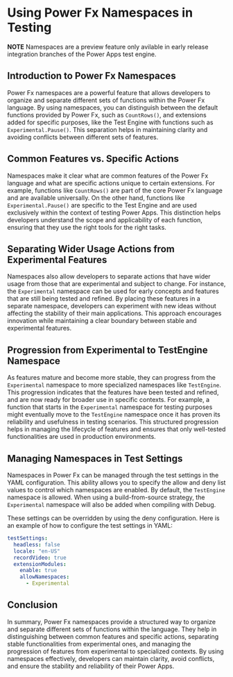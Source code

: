 # Using Power Fx Namespaces in Testing

**NOTE** Namespaces are a preview feature only avilable in early release integration branches of the Power Apps test engine.

## Introduction to Power Fx Namespaces
Power Fx namespaces are a powerful feature that allows developers to organize and separate different sets of functions within the Power Fx language. By using namespaces, you can distinguish between the default functions provided by Power Fx, such as `CountRows()`, and extensions added for specific purposes, like the Test Engine with functions such as `Experimental.Pause()`. This separation helps in maintaining clarity and avoiding conflicts between different sets of features.

## Common Features vs. Specific Actions
Namespaces make it clear what are common features of the Power Fx language and what are specific actions unique to certain extensions. For example, functions like `CountRows()` are part of the core Power Fx language and are available universally. On the other hand, functions like `Experimental.Pause()` are specific to the Test Engine and are used exclusively within the context of testing Power Apps. This distinction helps developers understand the scope and applicability of each function, ensuring that they use the right tools for the right tasks.

## Separating Wider Usage Actions from Experimental Features
Namespaces also allow developers to separate actions that have wider usage from those that are experimental and subject to change. For instance, the `Experimental` namespace can be used for early concepts and features that are still being tested and refined. By placing these features in a separate namespace, developers can experiment with new ideas without affecting the stability of their main applications. This approach encourages innovation while maintaining a clear boundary between stable and experimental features.

## Progression from Experimental to TestEngine Namespace
As features mature and become more stable, they can progress from the `Experimental` namespace to more specialized namespaces like `TestEngine`. This progression indicates that the features have been tested and refined, and are now ready for broader use in specific contexts. For example, a function that starts in the `Experimental` namespace for testing purposes might eventually move to the `TestEngine` namespace once it has proven its reliability and usefulness in testing scenarios. This structured progression helps in managing the lifecycle of features and ensures that only well-tested functionalities are used in production environments.

## Managing Namespaces in Test Settings

Namespaces in Power Fx can be managed through the test settings in the YAML configuration. This ability allows you to specify the allow and deny list values to control which namespaces are enabled. By default, the `TestEngine` namespace is allowed. When using a build-from-source strategy, the `Experimental` namespace will also be added when compiling with Debug. 

These settings can be overridden by using the deny configuration. Here is an example of how to configure the test settings in YAML:

```yaml
testSettings:
  headless: false
  locale: "en-US"
  recordVideo: true
  extensionModules:
    enable: true
    allowNamespaces:
      - Experimental
```

## Conclusion
In summary, Power Fx namespaces provide a structured way to organize and separate different sets of functions within the language. They help in distinguishing between common features and specific actions, separating stable functionalities from experimental ones, and managing the progression of features from experimental to specialized contexts. By using namespaces effectively, developers can maintain clarity, avoid conflicts, and ensure the stability and reliability of their Power Apps.
